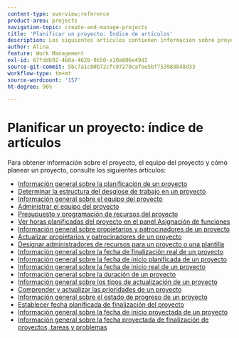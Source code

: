 ```yaml
---
content-type: overview;reference
product-area: projects
navigation-topic: create-and-manage-projects
title: 'Planificar un proyecto: Índice de artículos'
description: Los siguientes artículos contienen información sobre proyectos, el equipo de proyectos y sobre cómo planificarlos.
author: Alina
feature: Work Management
exl-id: 67fddb92-4b8a-4628-9b50-a10a806e49d1
source-git-commit: 5bc7a1c00b72cfc07270cafee5bf753989b48d33
workflow-type: tm+mt
source-wordcount: '157'
ht-degree: 96%

---
```


# Planificar un proyecto: índice de artículos

<!-- Audited: 4/2025 -->

Para obtener información sobre el proyecto, el equipo del proyecto y cómo planear un proyecto, consulte los siguientes artículos:

* [Información general sobre la planificación de un proyecto](../../../manage-work/projects/planning-a-project/plan-project.md)
* [Determinar la estructura del desglose de trabajo en un proyecto](../../../manage-work/projects/planning-a-project/determine-project-work-breakdown-structure.md)
* [Información general sobre el equipo del proyecto](../../../manage-work/projects/planning-a-project/project-team-overview.md)
* [Administrar el equipo del proyecto](../../../manage-work/projects/planning-a-project/manage-project-team.md)
* [Presupuesto y programación de recursos del proyecto](../../../manage-work/projects/planning-a-project/budget-and-schedule-project-resources.md)
* [Ver horas planificadas del proyecto en el panel Asignación de funciones](../../../manage-work/projects/planning-a-project/view-planed-hours-in-role-allocation-panel.md)
* [Información general sobre propietarios y patrocinadores de un proyecto](../../../manage-work/projects/planning-a-project/project-owners-and-sponsors.md)
* [Actualizar propietarios y patrocinadores de un proyecto](../../../manage-work/projects/planning-a-project/update-project-owners-and-sponsors.md)
* [Designar administradores de recursos para un proyecto o una plantilla](../../../manage-work/projects/planning-a-project/designate-resource-managers-for-projects-and-templates.md)
* [Información general sobre la fecha de finalización real de un proyecto](../../../manage-work/projects/planning-a-project/project-actual-completion-date.md)
* [Información general sobre la fecha de inicio planificada de un proyecto](../../../manage-work/projects/planning-a-project/project-planned-start-date.md)
* [Información general sobre la fecha de inicio real de un proyecto](../../../manage-work/projects/planning-a-project/project-actual-start-date.md)
* [Información general sobre la duración de un proyecto](../../../manage-work/projects/planning-a-project/project-duration.md)
* [Información general sobre los tipos de actualización de un proyecto](../../../manage-work/projects/planning-a-project/project-update-type-overview.md)
* [Comprender y actualizar las prioridades de un proyecto](../../../manage-work/projects/planning-a-project/project-priority.md)
* [Información general sobre el estado de progreso de un proyecto](../../../manage-work/projects/planning-a-project/project-progress-status.md)
* [Establecer fecha planificada de finalización del proyecto](../../../manage-work/projects/planning-a-project/project-planned-completion-date.md)
* [Información general sobre la fecha de inicio proyectada de un proyecto](../../../manage-work/projects/planning-a-project/project-projected-start-date.md)
* [Información general sobre la fecha proyectada de finalización de proyectos, tareas y problemas](../../../manage-work/projects/planning-a-project/project-projected-completion-date.md)
